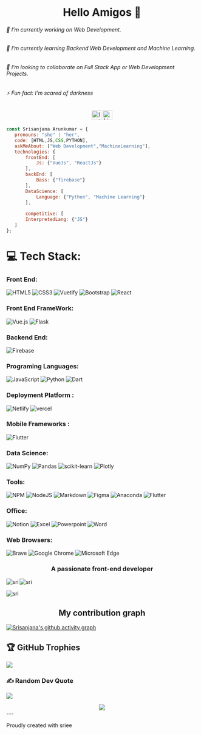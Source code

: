 
<!-- ### Header profile under construction (update soon 🚀).. -->

<h1 align="center">Hello Amigos 👋 </h1>
<!-- <div align="center">
<!--   <img height="150" src=""  /> 
</div> -->


<!--know me-->
<h6>🔭 I’m currently working on Web Development.</h6>
<h6>🌱 I’m currently learning Backend Web Development and Machine Learning.</h6>
<h6>👯 I’m looking to collaborate on Full Stack App or Web Development Projects.</h6>
<h6>⚡ Fun fact: I'm scared of darkness</h6>




<!-- #social... -->
<div align="center">
<img src="https://img.shields.io/badge/Instagram-E4405F?style=for-the-badge&logo=instagram&logoColor=white](https://www.instagram.com/_sri_ee_/" height="25" alt="Instagram logo"  />
  <img src="https://img.shields.io/badge/LinkedIn-0077B5?style=for-the-badge&logo=linkedin&logoColor=white](https://linkedin.com/in/https://www.linkedin.com/in/srisanjana-arunkumar-3357a0212/" height="25" alt="Linkedin logo"  />
</div>





```javascript
const Srisanjana Arunkumar = {
   pronouns: "she" | "her",
   code: [HTML,JS,CSS,PYTHON],
   askMeAbout: ["Web Development","MachineLearning"],
   technologies: {
       frontEnd: [
           Js: {"VueJs", "ReactJs"}
       ],
       backEnd: [
           Bass: {"firebase"}
       ],
       DataScience: [
           Language: {"Python", "Machine Learning"}
       ],
        
       competitive: [
	   InterpretedLang: {"JS"}
   ]
};
```


# 💻 Tech Stack:


### Front End:

![HTML5](https://img.shields.io/badge/html5-%23E34F26.svg?style=plastic&logo=html5&logoColor=white)
 ![CSS3](https://img.shields.io/badge/css3-%231572B6.svg?style=plastic&logo=css3&logoColor=white)
 ![Vuetify](https://img.shields.io/badge/Vuetify-1867C0?style=plastic&logo=vuetify&logoColor=AEDDFF)
![Bootstrap](https://img.shields.io/badge/bootstrap-%23563D7C.svg?style=plastic&logo=bootstrap&logoColor=white)
![React](https://img.shields.io/badge/react-%2320232a.svg?style=plastic&logo=react&logoColor=%2361DAFB) 

### Front End FrameWork:

![Vue.js](https://img.shields.io/badge/vuejs-%2335495e.svg?style=plastic&logo=vuedotjs&logoColor=%234FC08D) 
![Flask](https://img.shields.io/badge/flask-%23000.svg?style=plastic&logo=flask&logoColor=white)

### Backend End:

![Firebase](https://img.shields.io/badge/firebase-%23039BE5.svg?style=plastic&logo=firebase)

### Programing Languages:

![JavaScript](https://img.shields.io/badge/javascript-%23323330.svg?style=plastic&logo=javascript&logoColor=%23F7DF1E)
 ![Python](https://img.shields.io/badge/Python-FFD43B?style=plastic&logo=python&logoColor=blue) 
![Dart](https://img.shields.io/badge/dart-%230175C2.svg?style=plastic&logo=dart&logoColor=white)

### Deployment Platform :
 
![Netlify](https://img.shields.io/badge/netlify-%23000000.svg?style=plastic&logo=netlify&logoColor=#00C7B7)
![vercel](https://img.shields.io/badge/Vercel-000000?style=plastic&logo=vercel&logoColor=white)
 
### Mobile Frameworks :
![Flutter](https://img.shields.io/badge/Flutter-02569B?style=for-the-badge&logo=flutter&logoColor=white)

### Data Science:

 ![NumPy](https://img.shields.io/badge/numpy-%23013243.svg?style=plastic&logo=numpy&logoColor=white) 
![Pandas](https://img.shields.io/badge/pandas-%23150458.svg?style=plastic&logo=pandas&logoColor=white) ![scikit-learn](https://img.shields.io/badge/scikit--learn-%23F7931E.svg?style=plastic&logo=scikit-learn&logoColor=white) 
 ![Plotly](https://img.shields.io/badge/Plotly-%233F4F75.svg?style=plastic&logo=plotly&logoColor=white)



### Tools:

![NPM](https://img.shields.io/badge/NPM-%23000000.svg?style=plastic&logo=npm&logoColor=white)
 ![NodeJS](https://img.shields.io/badge/node.js-6DA55F?style=plastic&logo=node.js&logoColor=white)
 ![Markdown](https://img.shields.io/badge/markdown-%23000000.svg?style=plastic&logo=markdown&logoColor=white) 
![Figma](https://img.shields.io/badge/figma-%23F24E1E.svg?style=plastic&logo=figma&logoColor=white)
![Anaconda](https://img.shields.io/badge/Anaconda-%2344A833.svg?style=plastic&logo=anaconda&logoColor=white) 
![Flutter](https://img.shields.io/badge/Flutter-%2302569B.svg?style=plastic&logo=Flutter&logoColor=white)


### Office:
![Notion](https://img.shields.io/badge/Notion-%23000000.svg?style=plastic&logo=notion&logoColor=white)
![Excel](https://img.shields.io/badge/Microsoft_Excel-217346?style=for-the-badge&logo=microsoft-excel&logoColor=white)
![Powerpoint](https://img.shields.io/badge/Microsoft_PowerPoint-B7472A?style=for-the-badge&logo=microsoft-powerpoint&logoColor=white)
![Word](https://img.shields.io/badge/Microsoft_Word-2B579A?style=for-the-badge&logo=microsoft-word&logoColor=white)

### Web Browsers:
![Brave](https://img.shields.io/badge/Brave-FF1B2D?style=for-the-badge&logo=Brave&logoColor=white)
![Google Chrome](https://img.shields.io/badge/Google_chrome-4285F4?style=for-the-badge&logo=Google-chrome&logoColor=white)
![Microsoft Edge](https://img.shields.io/badge/Microsoft_Edge-0078D7?style=for-the-badge&logo=Microsoft-edge&logoColor=white)

<h3 align="center">A passionate front-end developer</h3>
<!-- ### 📊 GitHub Stats: -->
<!-- ![](https://github-readme-stats.vercel.app/api?username=sriee19&theme=dracula&hide_border=false&include_all_commits=true&count_private=true)
![](https://github-readme-streak-stats.herokuapp.com/?user=sriee19&theme=dracula&hide_border=false)
![](https://github-readme-stats.vercel.app/api/top-langs/?username=sriee19&theme=dracula&hide_border=false&include_all_commits=true&count_private=true&layout=compact) -->




<p><img align="left" src="https://github-readme-stats.vercel.app/api?username=sriee19&show_icons=true&locale=en&theme=dracula&hide_border=false&include_all_commits=true&count_private=true" alt="sri" /></p>

<p><img align="center" src="https://github-readme-streak-stats.herokuapp.com/?user=sriee19&theme=dracula&hide_border=false&include_all_commits=true&count_private=true" alt="sri" /></p>

<p><img align="center" padding='20px' src="https://github-readme-stats.vercel.app/api/top-langs?username=sriee19&show_icons=true&locale=en&layout=compact&theme=dracula&hide_border=false&include_all_commits=true&count_private=true" alt="sri" /></p>



<h2 align="center">My contribution graph</h2>

[![Srisanjana's github activity graph](https://github-readme-activity-graph.cyclic.app/graph?username=sriee19&bg_color=373436&color=ffffff&line=638fb0&point=ffb8b8&area=true&hide_border=true)](https://github.com/ashutosh00710/github-readme-activity-graph)


## 🏆 GitHub Trophies
![](https://github-profile-trophy.vercel.app/?username=sriee19&theme=radical&no-frame=true&no-bg=false&margin-w=4)

### ✍️ Random Dev Quote
![](https://quotes-github-readme.vercel.app/api?type=horizontal&theme=radical)

<div align="center">
  <img src="https://visitcount.itsvg.in/api?id=sriee19&icon=2&color=1"  />
</div>
---


Proudly created with sriee
